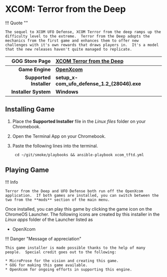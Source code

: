 # XCOM: Terror from the Deep

!!! Quote ""

    The sequel to XCOM UFO Defense, XCOM Terror from the deep ramps up the difficulty level to the extreme.  Terror from the Deep adopts the mechanics from the first game and enhances them to offer new challenges with it's own rewards that draws players in.  It's a model that the new releases haven't quite managed to replicate.

| GOG Store Page | [XCOM Terror from the Deep](https://www.gog.com/en/game/xcom_terror_from_the_deep) |
|--:|:--|
| **Game Engine** | **[OpenXcom](https://openxcom.org/)** |
| **Supported Installer** | **setup_x-com_ufo_defense_1.2_(28046).exe** |
| **Installer System** | **Windows** |

## Installing Game

1. Place the **Supported Installer** file in the *Linux files* folder on your Chromebook.
1. Open the Terminal App on your Chromebook.
1. Paste the following lines into the terminal.

        cd ~/git/smoke/playbooks && ansible-playbook xcom_tftd.yml

## Playing Game

!!! Info

    Terror from the Deep and UFO Defense both run off the OpenXcom application.  If both games are installed, you can switch between the two from the **mods** section of the main menu.

Once installed, you can play this game by clicking the game icon on the ChromeOS Launcher.  The following icons are created by this installer in the *Linux apps* folder of the Launcher listed as
    
* OpenXcom

!!! Danger "Message of appreciation"

    This game installer is made possible thanks to the help of many people.  Special credit goes out to the following:
    
    * MicroProse for the vision and creating this game.
    * GOG for making this game available.
    * OpenXcom for ongoing efforts in supporting this engine.